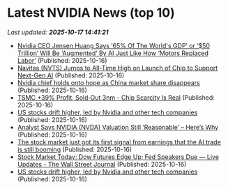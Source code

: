 # Latest NVIDIA News (top 10)
_Last updated: **2025-10-17 14:41:21**_

- [Nvidia CEO Jensen Huang Says ‘65% Of The World's GDP’ or ‘$50 Trillion’ Will Be ‘Augmented’ By AI Just Like How ‘Motors Replaced Labor’](https://consent.yahoo.com/v2/collectConsent?sessionId=1_cc-session_0185957b-9a4f-4857-b69d-1ae5e343d6f1) (Published: 2025-10-16)
- [Navitas (NVTS) Jumps to All-Time High on Launch of Chip to Support Next-Gen AI](https://finance.yahoo.com/news/navitas-nvts-jumps-time-high-143254388.html) (Published: 2025-10-16)
- [Nvidia chief holds onto hope as China market share disappears](https://biztoc.com/x/3df671dbefe98b59) (Published: 2025-10-16)
- [TSMC +39% Profit, Sold‑Out 3nm - Chip Scarcity Is Real](https://www.forbes.com/sites/jonmarkman/2025/10/16/tsmc-39-profit-soldout-3nmchip-scarcity-is-real/) (Published: 2025-10-16)
- [US stocks drift higher, led by Nvidia and other tech companies](https://biztoc.com/x/7618f39b021fb9fb) (Published: 2025-10-16)
- [Analyst Says NVIDIA (NVDA) Valuation Still ‘Reasonable’ – Here’s Why](https://finance.yahoo.com/news/analyst-says-nvidia-nvda-valuation-141501414.html) (Published: 2025-10-16)
- [The stock market just got its first signal from earnings that the AI trade is still booming](https://www.businessinsider.com/tsmc-earnings-q3-tsm-stock-price-ai-chips-nvda-tech-2025-10) (Published: 2025-10-16)
- [Stock Market Today: Dow Futures Edge Up; Fed Speakers Due — Live Updates - The Wall Street Journal](https://slashdot.org/firehose.pl?op=view&amp;id=179807302) (Published: 2025-10-16)
- [US stocks drift higher, led by Nvidia and other tech companies](https://www.bostonherald.com/2025/10/16/stock-market-tsmc-profits-boost/) (Published: 2025-10-16)
